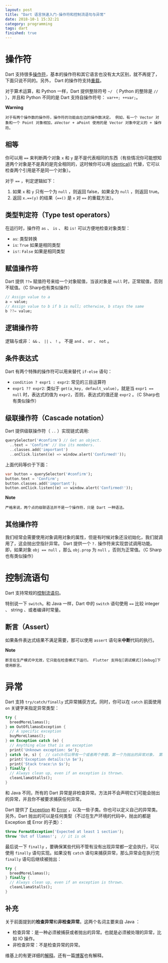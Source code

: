```yaml
---
layout: post
title: "Dart 语言快速入门-操作符和控制流语句与异常"
date: 2018-10-1 15:32:21
category: programming
tags: dart
finished: true
---
```



# 操作符

Dart 支持很多[操作符][operators]，基本的操作符和其它语言也没有太大区别，就不再提了，下面只说不同的。另外， Dart 的操作符支持[重载][override]。

对于算术运算，和 Python 一样，Dart 提供整除符号 `~/` （ Python 的整除是 `//` ），并且和 Python 不同的是 Dart 支持自操作符号： `var++; ++var;`。

**Warning**

    对于有两个操作数的操作符，操作符的功能由左边的操作数决定。 例如，有一个 Vector 对象和一个 Point 对象相加，aVector + aPoint 使用的是 Vector 对象中定义的 + 操作符。

## 相等

你可以用 `==` 来判断两个对象 `x` 和 `y` 是不是代表相同的东西（有些情况你可能想知道两个对象是不是真的是完全相同的，这时候你可以用 [identical()][identical] 代替，它可以检查两个引用是不是同一个对象）。

对于 `==` ，判定逻辑如下：

1. 如果 `x` 和 `y` 只有一个为 `null` ，则返回 false，如果全为 `null` ，则返回 true。
2. 返回 `x.==(y)` 的结果（`==()` 是 `x` 对 `==` 的重载方法）。

## 类型判定符（Type test operators）

在运行时，操作符 `as` 、 `is` 、 和 `is!` 可以方便地检查对象类型：

* `as`: 类型转换
* `is`: `True` 如果是相同类型
* `is!`: `False` 如果是相同类型

## 赋值操作符

Dart 提供 `??=` 赋值符号来给一个对象赋值，当该对象是 `null` 时，正常赋值，否则不赋值。（C Sharp也有类似操作）
```dart
// Assign value to a
a = value;
// Assign value to b if b is null; otherwise, b stays the same
b ??= value;
```

## 逻辑操作符

逻辑与或非： `&&` 、 `||` 、 `!` 。 不是 `and` 、 `or` 、 `not` 。


## 条件表达式

Dart 有两个特殊的操作符可以用来替代 `if-else` 语句：

* `condition ? expr1 : expr2`: 常见的三目运算符
* `expr1 ?? expr2`: 类似于 `get(a_key, default_value)`，就是当 `expr1 == null` 时，表达式的值为 `expr2`，否则，表达式的值还是 `expr2` 。（C Sharp也有类似操作）


## 级联操作符（Cascade notation）

Dart 提供级联操作符（ `..` ）实现链式调用:

```dart
querySelector('#confirm') // Get an object.
  ..text = 'Confirm' // Use its members.
  ..classes.add('important')
  ..onClick.listen((e) => window.alert('Confirmed!'));
```

上面代码等价于下面：

```dart
var button = querySelector('#confirm');
button.text = 'Confirm';
button.classes.add('important');
button.onClick.listen((e) => window.alert('Confirmed!'));
```
**Note**

    严格来说，两个点的级联语法并不是一个操作符，只是 Dart 一种语法。

## 其他操作符

我们经常会需要使用对象调用对象的属性，但是有时候对象还没初始化，我们就调用了，这会抛出空指针异常。 Dart 提供一个 `?.` 操作符来实现尝试调用功能。即，如果对象 `obj == null` ，那么 `obj.prop` 为 `null` ，否则为正常值。（C Sharp也有类似操作）


# 控制流语句

Dart 支持常规的[控制流语句][cf]。

特别说一下 `switch`。和 Java 一样，Dart 中的 `switch` 语句使用 `==` 比较 integer 、 string 、或者编译时常量。

## 断言（Assert）

如果条件表达式结果不满足需要，那可以使用 `assert` 语句来**中断**代码的执行。

**Note**

    断言在生产模式中无效，它只能在检查模式下运行。 Flutter 支持在[调试模式][debug]下使用断言。


# 异常

Dart 支持 `try/catch/finally` 式异常捕获方式。同时，你可以在 `catch` 前面使用 `on` 关键字来指定异常类型：

```dart
try {
  breedMoreLlamas();
} on OutOfLlamasException {
  // A specific exception
  buyMoreLlamas();
} on Exception catch (e) {
  // Anything else that is an exception
  print('Unknown exception: $e');
} catch (e, s) {  // catch可以带有一个或者两个参数，第一个为抛出的异常对象， 第二个为堆栈信息(StackTrace)
  print('Exception details:\n $e');
  print('Stack trace:\n $s');
} finally {
  // Always clean up, even if an exception is thrown.
  cleanLlamaStalls();
}
```

和 Java 不同，所有的 Dart 异常是非检查异常。方法并不会声明它们可能会抛出的异常，并且你不被要求捕获任何异常。

Dart 提供了 [Exception][except] 和 [Error][error] ，以及一些子类。你也可以定义自己的异常类。另外，Dart 抛出的可以是任何类型（不过在生产环境的代码中，抛出的都是 Exception 或 Error 的子类）：

```dart
throw FormatException('Expected at least 1 section');
throw 'Out of llamas!';  // it is ok
```

最后说一下 `finally` ，要确保某些代码不管有没有出现异常都一定会执行，可以使用 `finally` 语句实现。如果没有 `catch` 语句来捕获异常，那么异常会在执行完 `finally` 语句后继续被抛出：

```dart
try {
  breedMoreLlamas();
} finally {
  // Always clean up, even if an exception is thrown.
  cleanLlamaStalls();
}
```


## 补充

关于前面提到的**检查异常**和**非检查异常**。这两个名词主要来自 Java ：

* 检查异常：是一种必须被捕获或者抛出的异常。也就是必须被处理的异常，比如 IO 操作。
* 非检查异常：不是检查异常的异常。

维基上的有更详细的[解释][wiki]。还有一篇[博客][cnblog]也有解释。


[operators]: https://www.dartlang.org/guides/language/language-tour#operators
[override]: https://www.dartlang.org/guides/language/language-tour#overridable-operators
[identical]: https://api.dartlang.org/stable/dart-core/identical.html
[cf]: https://www.dartlang.org/guides/language/language-tour#control-flow-statements
[debug]: https://flutter.io/debugging/#debug-mode-assertions
[st]: https://api.dartlang.org/stable/dart-core/StackTrace-class.html
[except]: https://api.dartlang.org/stable/dart-core/Exception-class.html
[error]: https://api.dartlang.org/stable/dart-core/Error-class.html
[wiki]: https://en.wikibooks.org/wiki/Java_Programming/Checked_Exceptions
[cnblog]: https://www.cnblogs.com/tjudzj/p/7053980.html